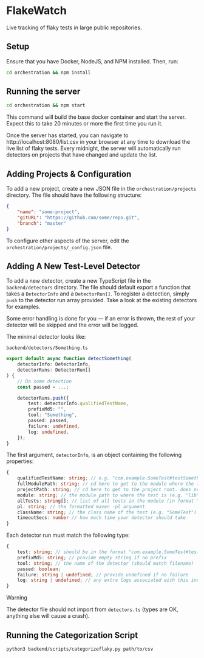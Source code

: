 # FlakeWatch

Live tracking of flaky tests in large public repositories.

## Setup

Ensure that you have Docker, NodeJS, and NPM installed. Then, run:

```bash
cd orchestration && npm install
```

## Running the server

```bash
cd orchestration && npm start
```

This command will build the base docker container and start the server. Expect this to take 20 minutes or more the first time you run it.

Once the server has started, you can navigate to http://localhost:8080/list.csv in your browser at any time to download the live list of flaky tests. Every midnight, the server will automatically run detectors on projects that have changed and update the list.

## Adding Projects & Configuration

To add a new project, create a new JSON file in the `orchestration/projects` directory. The file should have the following structure:

```json
{
    "name": "some-project",
    "gitURL": "https://github.com/some/repo.git",
    "branch": "master"
}
```

To configure other aspects of the server, edit the `orchestration/projects/_config.json` file.

## Adding A New Test-Level Detector

To add a new detector, create a new TypeScript file in the `backend/detectors` directory. The file should default export a function that takes a `DetectorInfo` and a `DetectorRun[]`. To register a detection, simply `push` to the detector run array provided. Take a look at the existing detectors for examples.

Some error handling is done for you — if an error is thrown, the rest of your detector will be skipped and the error will be logged.

The minimal detector looks like:

`backend/detectors/Something.ts`

```ts
export default async function detectSomething(
    detectorInfo: DetectorInfo,
    detectorRuns: DetectorRun[]
) {
    // Do some detection
    const passed = ...;

    detectorRuns.push({
        test: detectorInfo.qualifiedTestName,
        prefixMd5: "",
        tool: "Something",
        passed: passed,
        failure: undefined,
        log: undefined,
    });
}
```

The first argument, `detectorInfo`, is an object containing the following properties:

```ts
{
    qualifiedTestName: string; // e.g. "com.example.SomeTest#testSomething"
    fullModulePath: string; // cd here to get to the module where the test is. does not end in a slash
    projectPath: string; // cd here to get to the project root. does not end in a slash
    module: string; // the module path to where the test is (e.g. "lib")
    allTests: string[]; // list of all tests in the module (in format "com.example.SomeTest#testSomething")
    pl: string; // the formatted maven -pl argument
    className: string; // the class name of the test (e.g. "SomeTest")
    timeoutSecs: number // how much time your detector should take
}
```

Each detector run must match the following type:

```ts
{
    test: string; // should be in the format "com.example.SomeTest#testSomething". Should always match detectorInfo.qualifiedTestName for single test detectors
    prefixMd5: string; // provide empty string if no prefix
    tool: string; // the name of the detector (should match filename)
    passed: boolean;
    failure: string | undefined; // provide undefined if no failure
    log: string | undefined; // any extra logs associated with this individual run. should be somewhat short
}
```

> [!WARNING]  
> The detector file should not import from `detectors.ts` (types are OK, anything else will cause a crash).

## Running the Categorization Script

```bash
python3 backend/scripts/categorizeflaky.py path/to/csv
```
